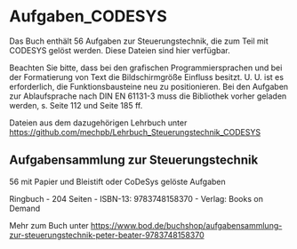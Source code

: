 # Aufgaben_CODESYS
Das Buch enthält 56 Aufgaben zur Steuerungstechnik, die zum Teil mit CODESYS gelöst werden. Diese Dateien sind hier verfügbar.

Beachten Sie bitte, dass bei den grafischen Programmiersprachen und bei der Formatierung von Text die Bildschirmgröße Einfluss besitzt. U. U. ist es erforderlich, die Funktionsbausteine neu zu positionieren. Bei den Aufgaben zur Ablaufsprache nach DIN EN 61131-3 muss die Bibliothek vorher geladen werden, s. Seite 112 und Seite 185 ff.

Dateien aus dem dazugehörigen Lehrbuch unter  https://github.com/mechpb/Lehrbuch_Steuerungstechnik_CODESYS 

Aufgabensammlung zur Steuerungstechnik 
--------------------------------------
56 mit Papier und Bleistift oder CoDeSys gelöste Aufgaben

Ringbuch - 204 Seiten - ISBN-13: 9783748158370 - Verlag: Books on Demand

Mehr zum Buch unter https://www.bod.de/buchshop/aufgabensammlung-zur-steuerungstechnik-peter-beater-9783748158370



